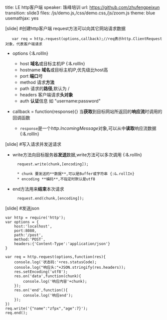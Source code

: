 title: LE http客户端
speaker: 珠峰培训
url: https://github.com/zhufengpeixun
transition: slide3
files: /js/demo.js,/css/demo.css,/js/zoom.js
theme: blue
usemathjax: yes

[slide]
#创建http客户端
request方法可以向其它网站请求数据
```
   var req = http.request(options,callback);//req表示http.ClientRequest对象，代表客户端请求
```
* options {:&.rollIn}
  * host **域名**或目标主机IP {:&.rollIn}
  * hostname **域名**或目标主机IP,优先级比host高
  * port **端口**号
  * method 请求**方法**
  * path 请求的**路径**,默认为 /
  * headers 客户端请求**头对象**
  * auth **认证**信息 如 "username:password"

* callback = function(response){} 当**获取**到目标网站所返回的**响应流**时调用的回调函数
  * `response`是一个*http.IncomingMessage*对象,可以从中**读取**响应流数据 {:&.rollIn}

[slide]
#写入请求并发送请求
* write方法向目标服务器**发送**数据,write方法可以多次调用 {:&.rollIn}
    ```
      request.write(chunk,[encoding]);
    ```
        * chunk 要发送的**数据**,可以是Buffer或字符串 {:&.rollIn}
        * encoding **编码**,不指定时默认是utf8
* end方法用来**结束**本次请求
    ```
      request.end(chunk,[encoding]);
    ```

[slide]
#发送json
```
var http = require('http');
var options = {
    host:'localhost',
    port:8080,
    path:'/post',
    method:'POST',
    headers:{'Content-Type':'application/json'}
}

var req = http.request(options,function(res){
    console.log('状态码:'+res.statusCode);
    console.log("响应头:"+JSON.stringify(res.headers));
    res.setEncoding('utf8');
    res.on('data',function(chunk){
        console.log('响应内容'+chunk);
    });
    res.on('end',function(){
        console.log('响应end');
    });
})
req.write('{"name":"zfpx","age":7}');
req.end();
```

